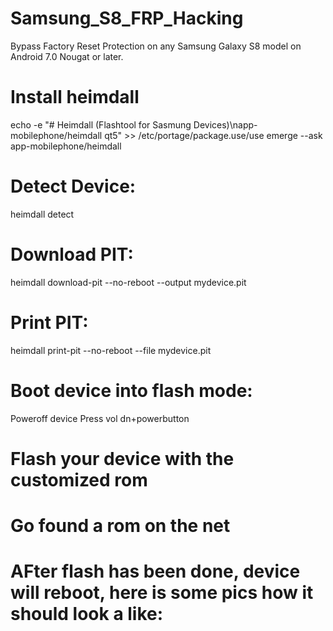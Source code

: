 # Samsung_S8_FRP_Hacking
Bypass Factory Reset Protection on any Samsung Galaxy S8 model on Android 7.0 Nougat or later.

# Install heimdall
echo -e "# Heimdall (Flashtool for Sasmung Devices)\napp-mobilephone/heimdall qt5" >> /etc/portage/package.use/use
emerge --ask app-mobilephone/heimdall

# Detect Device:
heimdall detect

# Download PIT:
heimdall download-pit --no-reboot --output mydevice.pit

# Print PIT:
heimdall print-pit --no-reboot --file mydevice.pit

# Boot device into flash mode:
Poweroff device
Press vol dn+powerbutton

# Flash your device with the customized rom 
# Go found a rom on the net

# AFter flash has been done, device will reboot, here is some pics how it should look a like: 
